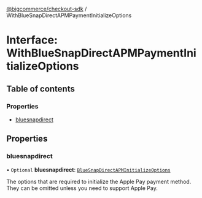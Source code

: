 [@bigcommerce/checkout-sdk](../README.md) / WithBlueSnapDirectAPMPaymentInitializeOptions

# Interface: WithBlueSnapDirectAPMPaymentInitializeOptions

## Table of contents

### Properties

- [bluesnapdirect](WithBlueSnapDirectAPMPaymentInitializeOptions.md#bluesnapdirect)

## Properties

### bluesnapdirect

• `Optional` **bluesnapdirect**: [`BlueSnapDirectAPMInitializeOptions`](BlueSnapDirectAPMInitializeOptions.md)

The options that are required to initialize the Apple Pay payment
method. They can be omitted unless you need to support Apple Pay.
